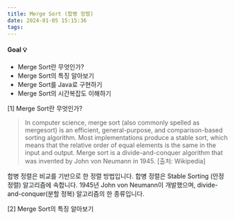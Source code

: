 ```yaml
---
title: Merge Sort (합병 정렬)
date: 2024-01-05 15:15:36
tags:
---
```


#### Goal 💡
- Merge Sort란 무엇인가?
- Merge Sort의 특징 알아보기
- Merge Sort를 Java로 구현하기
- Merge Sort의 시간복잡도 이해하기


[1] Merge Sort란 무엇인가?

> In computer science, merge sort (also commonly spelled as mergesort) is an efficient, general-purpose, and comparison-based sorting algorithm. Most implementations produce a stable sort, which means that the relative order of equal elements is the same in the input and output. Merge sort is a divide-and-conquer algorithm that was invented by John von Neumann in 1945.
[출처: Wikipedia]

합병 정렬은 <span style='background-color:#f6f8fa'>비교</span>를 기반으로 한 정렬 방법입니다. 합병 정렬은 <span style='background-color:#f6f8fa'>Stable Sorting (안정 정렬) 알고리즘</span>에 속합니다. 1945년 John von Neumann이 개발했으며, <span style='background-color:#f6f8fa'>divide-and-conquer(분할 정복) 알고리즘</span>의 한 종류입니다.

[2] Merge Sort의 특징 알아보기

